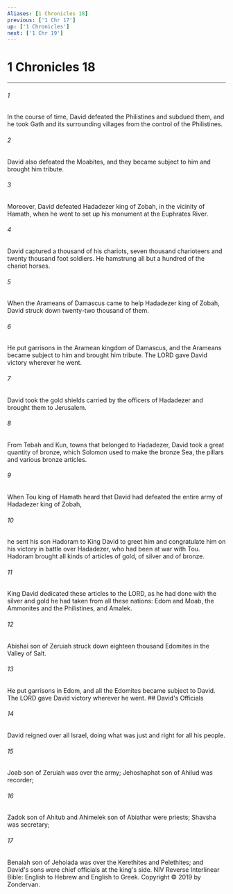 ```yaml
---
Aliases: [1 Chronicles 18]
previous: ['1 Chr 17']
up: ['1 Chronicles']
next: ['1 Chr 19']
---
```

# 1 Chronicles 18

***


###### 1 
In the course of time, David defeated the Philistines and subdued them, and he took Gath and its surrounding villages from the control of the Philistines. 

###### 2 
David also defeated the Moabites, and they became subject to him and brought him tribute. 

###### 3 
Moreover, David defeated Hadadezer king of Zobah, in the vicinity of Hamath, when he went to set up his monument at the Euphrates River. 

###### 4 
David captured a thousand of his chariots, seven thousand charioteers and twenty thousand foot soldiers. He hamstrung all but a hundred of the chariot horses. 

###### 5 
When the Arameans of Damascus came to help Hadadezer king of Zobah, David struck down twenty-two thousand of them. 

###### 6 
He put garrisons in the Aramean kingdom of Damascus, and the Arameans became subject to him and brought him tribute. The LORD gave David victory wherever he went. 

###### 7 
David took the gold shields carried by the officers of Hadadezer and brought them to Jerusalem. 

###### 8 
From Tebah and Kun, towns that belonged to Hadadezer, David took a great quantity of bronze, which Solomon used to make the bronze Sea, the pillars and various bronze articles. 

###### 9 
When Tou king of Hamath heard that David had defeated the entire army of Hadadezer king of Zobah, 

###### 10 
he sent his son Hadoram to King David to greet him and congratulate him on his victory in battle over Hadadezer, who had been at war with Tou. Hadoram brought all kinds of articles of gold, of silver and of bronze. 

###### 11 
King David dedicated these articles to the LORD, as he had done with the silver and gold he had taken from all these nations: Edom and Moab, the Ammonites and the Philistines, and Amalek. 

###### 12 
Abishai son of Zeruiah struck down eighteen thousand Edomites in the Valley of Salt. 

###### 13 
He put garrisons in Edom, and all the Edomites became subject to David. The LORD gave David victory wherever he went. ## David's Officials 

###### 14 
David reigned over all Israel, doing what was just and right for all his people. 

###### 15 
Joab son of Zeruiah was over the army; Jehoshaphat son of Ahilud was recorder; 

###### 16 
Zadok son of Ahitub and Ahimelek son of Abiathar were priests; Shavsha was secretary; 

###### 17 
Benaiah son of Jehoiada was over the Kerethites and Pelethites; and David's sons were chief officials at the king's side. NIV Reverse Interlinear Bible: English to Hebrew and English to Greek. Copyright © 2019 by Zondervan.
